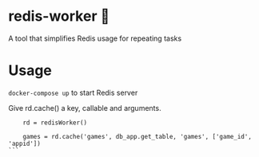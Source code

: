 # redis-worker 🎉
A tool that simplifies Redis usage for repeating tasks

# Usage
`docker-compose up` to start Redis server

Give rd.cache() a key, callable and arguments.

````
    rd = redisWorker()

    games = rd.cache('games', db_app.get_table, 'games', ['game_id', 'appid'])
```